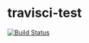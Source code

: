 # travisci-test
[![Build Status](https://travis-ci.org/ckirkw/travisci-test.svg?branch=master)](https://travis-ci.org/ckirkw/travisci-test)
